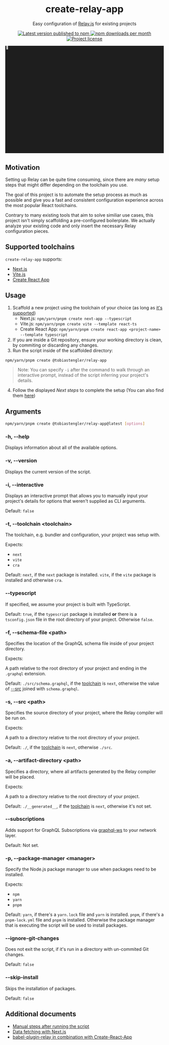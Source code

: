 <h1 align="center" style="font-size: 30px;">create-relay-app</h1>
<p align="center">Easy configuration of <a href="https://relay.dev">Relay.js</a> for existing projects</p>

<p align="center">
  <a href="https://www.npmjs.com/package/@tobiastengler/create-relay-app" alt="npm.js package link">
    <img src="https://img.shields.io/npm/v/@tobiastengler/create-relay-app?color=F50057" alt="Latest version published to npm" />
    <img src="https://img.shields.io/npm/dm/@tobiastengler/create-relay-app?color=1976D2" alt="npm downloads per month" />
    <img src="https://img.shields.io/npm/l/@tobiastengler/create-relay-app?color=00C853" alt="Project license" />
  </a>
</p>

<p align="center">
  <img src="./showcase.gif" alt="Showcase" />
</p>

## Motivation

Setting up Relay can be quite time consuming, since there are _many_ setup steps that might differ depending on the toolchain you use.

The goal of this project is to automate the setup process as much as possible and give you a fast and consistent configuration experience across the most popular React toolchains.

Contrary to many existing tools that aim to solve similiar use cases, this project isn't simply scaffolding a pre-configured boilerplate. We actually analyze your existing code and only insert the necessary Relay configuration pieces.

## Supported toolchains

`create-relay-app` supports:

- [Next.js](https://nextjs.org/)
- [Vite.js](https://vitejs.dev/)
- [Create React App](https://create-react-app.dev/)

## Usage

1. Scaffold a new project using the toolchain of your choice (as long as [it's supported](#supported-toolchains))
   - Next.js: `npm/yarn/pnpm create next-app --typescript`
   - Vite.js: `npm/yarn/pnpm create vite --template react-ts`
   - Create React App: `npm/yarn/pnpm create react-app <project-name> --template typescript`
2. If you are inside a Git repository, ensure your working directory is clean, by commiting or discarding any changes.
3. Run the script inside of the scaffolded directory:

```bash
npm/yarn/pnpm create @tobiastengler/relay-app
```

> Note: You can specify `-i` after the command to walk through an interactive prompt, instead of the script inferring your project's details.

4. Follow the displayed _Next steps_ to complete the setup (You can also find them [here](./docs/steps-after-setup.md))

## Arguments

```bash
npm/yarn/pnpm create @tobiastengler/relay-app@latest [options]
```

### -h, --help

Displays information about all of the available options.

### -v, --version

Displays the current version of the script.

### -i, --interactive

Displays an interactive prompt that allows you to manually input your project's details for options that weren't supplied as CLI arguments.

Default: `false`

### -t, --toolchain &lt;toolchain&gt;

The toolchain, e.g. bundler and configuration, your project was setup with.

Expects:

- `next`
- `vite`
- `cra`

Default: `next`, if the `next` package is installed. `vite`, if the `vite` package is installed and otherwise `cra`.

### --typescript

If specified, we assume your project is built with TypeScript.

Default: `true`, if the `typescript` package is installed **or** there is a `tsconfig.json` file in the root directory of your project. Otherwise `false`.

### -f, --schema-file &lt;path&gt;

Specifies the location of the GraphQL schema file inside of your project directory.

Expects:

A path relative to the root directory of your project and ending in the `.graphql` extension.

Default: `./src/schema.graphql`, if the [toolchain](#t---toolchain-toolchain) is `next`, otherwise the value of [--src](#s---src-path) joined with `schema.graphql`.

### -s, --src &lt;path&gt;

Specifies the source directory of your project, where the Relay compiler will be run on.

Expects:

A path to a directory relative to the root directory of your project.

Default: `./`, if the [toolchain](#t---toolchain-toolchain) is `next`, otherwise `./src`.

### -a, --artifact-directory &lt;path&gt;

Specifies a directory, where all artifacts generated by the Relay compiler will be placed.

Expects:

A path to a directory relative to the root directory of your project.

Default: `./__generated__`, if the [toolchain](#t---toolchain-toolchain) is `next`, otherwise it's not set.

### --subscriptions

Adds support for GraphQL Subscriptions via [graphql-ws](https://github.com/enisdenjo/graphql-ws) to your network layer.

Default: Not set.

### -p, --package-manager &lt;manager&gt;

Specify the Node.js package manager to use when packages need to be installed.

Expects:

- `npm`
- `yarn`
- `pnpm`

Default: `yarn`, if there's a `yarn.lock` file and `yarn` is installed. `pnpm`, if there's a `pnpm-lock.yml` file and `pnpm` is installed. Otherwise the package manager that is executing the script will be used to install packages.

### --ignore-git-changes

Does not exit the script, if it's run in a directory with un-commited Git changes.

Default: `false`

### --skip-install

Skips the installation of packages.

Default: `false`

## Additional documents

- [Manual steps after running the script](./docs/steps-after-setup.md)
- [Data fetching with Next.js](./docs/next-data-fetching.md)
- [babel-plugin-relay in combination with Create-React-App](./docs/cra-babel-setup.md)
